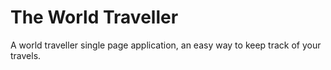 # The World Traveller

A world traveller single page application, an easy way to keep track of your travels.
